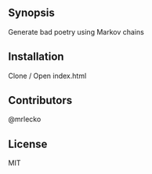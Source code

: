 ## Synopsis

Generate bad poetry using Markov chains

## Installation

Clone / Open index.html

## Contributors

@mrlecko

## License

MIT
